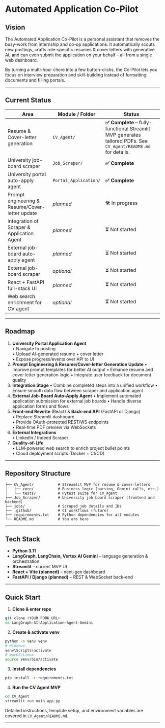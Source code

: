 # Automated Application Co-Pilot

## Vision
The Automated Application Co-Pilot is a personal assistant that removes the busy-work from internship and co-op applications.  It automatically scouts new postings, crafts role-specific resumes & cover letters with generative AI, and can even submit the application on your behalf – all from a single web dashboard.

By turning a multi-hour chore into a few button-clicks, the Co-Pilot lets you focus on interview preparation and skill-building instead of formatting documents and filling portals.

---

## Current Status
| Area | Module / Folder | Status |
|------|-----------------|--------|
| Resume & Cover-letter generation | `CV_Agent/` | **✅  Complete** – fully-functional Streamlit MVP generates tailored PDFs.  See `CV_Agent/README.md` for details. |
| University job-board scraper | `Job_Scraper/` | **✅ Complete** |
| University portal auto-apply agent | `Portal_Application/` | **✅ Complete** |
| Prompt engineering & Resume/Cover-letter update | _planned_ | 🛠  In progress |
| Integration of Scraper & Application Agent | _planned_ | ⏳ Not started |
| External job-board auto-apply agent | _planned_ | ⏳ Not started |
| External job-board scraper | _optional_ | ⏳ Not started |
| React + FastAPI full-stack UI | _planned_ | ⏳ Not started |
| Web search enrichment for CV agent | _optional_ | ⏳ Not started |

---

## Roadmap
1. **University Portal Application Agent**  
   • Navigate to posting  
   • Upload AI-generated resume + cover letter  
   • Expose progress/events over API to UI
2. **Prompt Engineering & Resume/Cover-letter Generation Update**
   • Improve prompt templates for better AI output
   • Enhance resume and cover letter generation logic
   • Integrate user feedback for document quality
3. **Integration Stage**
   • Combine completed steps into a unified workflow
   • Ensure smooth data flow between scraper and application agent
4. **External Job-Board Auto-Apply Agent**
   • Implement automated application submission for external job boards
   • Handle diverse application forms and flows
5. **Front-end Rewrite** (React) & **Back-end API** (FastAPI or Django)  
   • Replace Streamlit dashboard  
   • Provide OAuth-protected REST/WS endpoints  
   • Real-time PDF preview via WebSockets
6. **External Integrations**  
   • LinkedIn / Indeed Scraper  
7. **Quality-of-Life**  
   • LLM-powered web search to enrich project bullet points  
   • Cloud deployment scripts (Docker + CI/CD)

---

## Repository Structure
```
├── CV_Agent/           # Streamlit MVP for resume & cover-letters
│   ├── core/           # Business logic (parsing, Gemini calls, etc.)
│   └── tests/          # Pytest suite for CV_Agent
├── Job_Scraper/        # University job-board scraper (frontend and backend)
├── jobs/               # Scraped job details and IDs
├── .github/            # CI workflows (future)
├── requirements.txt    # Python dependencies for all modules
└── README.md           # You are here
```

---

## Tech Stack
* **Python 3.11**  
* **LangGraph, LangChain, Vertex AI Gemini** – language generation & orchestration  
* **Streamlit** – current MVP UI  
* **React + Vite (planned)** – next-gen dashboard  
* **FastAPI / Django (planned)** – REST & WebSocket back-end  

---

## Quick Start
1. **Clone & enter repo**
```bash
git clone <YOUR_FORK_URL>
cd LangGraph-AI-Application-Agent-Gemini
```
2. **Create & activate venv**
```bash
python -m venv venv
# Windows
venv\Scripts\activate
# macOS/Linux
source venv/bin/activate
```
3. **Install dependencies**
```bash
pip install -r requirements.txt
```
4. **Run the CV Agent MVP**
```bash
cd CV_Agent
streamlit run main_app.py
```
Detailed instructions, template setup, and environment variables are covered in `CV_Agent/README.md`.

---




